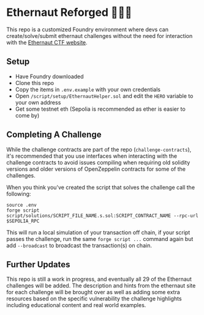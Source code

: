 # Ethernaut Reforged 👩‍🚀🔨

This repo is a customized Foundry environment where devs can create/solve/submit ethernaut challenges without the need for interaction with the [Ethernaut CTF website](https://ethernaut.openzeppelin.com/). 

## Setup

- Have Foundry downloaded
- Clone this repo
- Copy the items in `.env.example` with your own credentials
- Open `/script/setup/EthernautHelper.sol` and edit the `HERO` variable to your own address
- Get some testnet eth (Sepolia is recommended as ether is easier to come by)

## Completing A Challenge

While the challenge contracts are part of the repo (`challenge-contracts`), it's recommended that you use interfaces when interacting with the challenge contracts to avoid issues compiling when requiring old solidity versions and older versions of OpenZeppelin contracts for some of the challenges.

When you think you've created the script that solves the challenge call the following:
```
source .env
forge script script/solutions/SCRIPT_FILE_NAME.s.sol:SCRIPT_CONTRACT_NAME --rpc-url $SEPOLIA_RPC
```

This will run a local simulation of your transaction off chain, if your script passes the challenge, run the same `forge script ...` command again but add `--broadcast` to broadcast the transaction(s) on chain.

## Further Updates

This repo is still a work in progress, and eventually all 29 of the Ethernaut challenges will be added. The description and hints from the ethernaut site for each challenge will be brought over as well as adding some extra resources based on the specific vulnerability the challenge highlights including educational content and real world examples.
